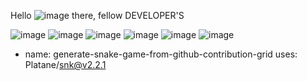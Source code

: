Hello ![image](https://github.com/AmmrFX/AmmrFX/assets/55325468/b3292e43-252b-43c9-969b-a0295b2bda32) there, fellow DEVELOPER'S

![image](https://github.com/AmmrFX/AmmrFX/assets/55325468/0511f59d-72bb-40d3-8c64-e020df26a881) ![image](https://github.com/AmmrFX/AmmrFX/assets/55325468/f9894034-8d94-4024-9eed-7e75c5508b85) ![image](https://github.com/AmmrFX/AmmrFX/assets/55325468/28c828ae-2ea4-4d34-9139-5ab2bbc5bf34) ![image](https://github.com/AmmrFX/AmmrFX/assets/55325468/28623ba1-923d-4c25-8329-bac039f0dee5) ![image](https://github.com/AmmrFX/AmmrFX/assets/55325468/f5e19b16-a5a6-4d18-ad48-6697cc587847) ![image](https://github.com/AmmrFX/AmmrFX/assets/55325468/7010be6c-4685-4071-8e2e-73888e378ac3)

- name: generate-snake-game-from-github-contribution-grid
  uses: Platane/snk@v2.2.1





